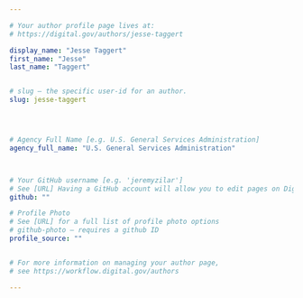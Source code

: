 ```yaml
---

# Your author profile page lives at:
# https://digital.gov/authors/jesse-taggert

display_name: "Jesse Taggert"
first_name: "Jesse"
last_name: "Taggert"


# slug — the specific user-id for an author.
slug: jesse-taggert




# Agency Full Name [e.g. U.S. General Services Administration]
agency_full_name: "U.S. General Services Administration"



# Your GitHub username [e.g. 'jeremyzilar']
# See [URL] Having a GitHub account will allow you to edit pages on DigitalGov. The image used in your GitHub account can also be used to populate your digital.gov profile photo.
github: ""

# Profile Photo
# See [URL] for a full list of profile photo options
# github-photo — requires a github ID
profile_source: ""


# For more information on managing your author page,
# see https://workflow.digital.gov/authors

---
```

